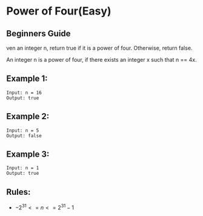 # Power of Four(Easy)

## Beginners Guide

ven an integer n, return true if it is a power of four. Otherwise, return false.

An integer n is a power of four, if there exists an integer x such that n == 4x.

Example 1:
---
```go=
Input: n = 16
Output: true
```

Example 2:
---
```go=
Input: n = 5
Output: false
```

Example 3:
---
```go=
Input: n = 1
Output: true
```

Rules:
---
* $-2^31 <= n <= 2^31 - 1$